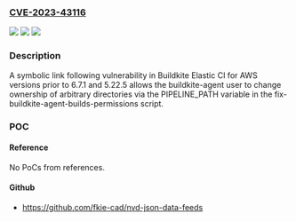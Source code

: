 ### [CVE-2023-43116](https://cve.mitre.org/cgi-bin/cvename.cgi?name=CVE-2023-43116)
![](https://img.shields.io/static/v1?label=Product&message=n%2Fa&color=blue)
![](https://img.shields.io/static/v1?label=Version&message=n%2Fa&color=blue)
![](https://img.shields.io/static/v1?label=Vulnerability&message=n%2Fa&color=brighgreen)

### Description

A symbolic link following vulnerability in Buildkite Elastic CI for AWS versions prior to 6.7.1 and 5.22.5 allows the buildkite-agent user to change ownership of arbitrary directories via the PIPELINE_PATH variable in the fix-buildkite-agent-builds-permissions script.

### POC

#### Reference
No PoCs from references.

#### Github
- https://github.com/fkie-cad/nvd-json-data-feeds

